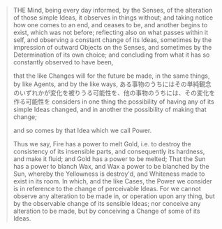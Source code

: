 

> THE Mind, being every day informed, by the Senses, of the alteration of those simple Ideas, it observes in things without; and taking notice how one comes to an end, and ceases to be, and another begins to exist, which was not before; reflecting also on what passes within it self, and observing a constant change of its Ideas, sometimes by the impression of outward Objects on the Senses, and sometimes by the Determination of its own choice; and concluding from what it has so constantly observed to have been, 
> 
> that the like Changes will for the future be made, in the same things, by like Agents, and by the like ways, 
> ある事物のうちにはその単純観念のいずれかが変化を被りうる可能性を、他の事物のうちには、その変化を作る可能性を
> considers in one thing the possibility of having any of its simple Ideas changed, and in another the possibility of making that change; 
> 
> and so comes by that Idea which we call Power. 
> 
> 
> Thus we say, Fire has a power to melt Gold, i.e. to destroy the consistency of its insensible parts, and consequently its hardness, and make it fluid; and Gold has a power to be melted; That the Sun has a power to blanch Wax, and Wax a power to be blanched by the Sun, whereby the Yellowness is destroy'd, and Whiteness made to exist in its room. In which, and the like Cases, the Power we consider is in reference to the change of perceivable Ideas. For we cannot observe any alteration to be made in, or operation upon any thing, but by the observable change of its sensible Ideas; nor conceive any alteration to be made, but by conceiving a Change of some of its Ideas.